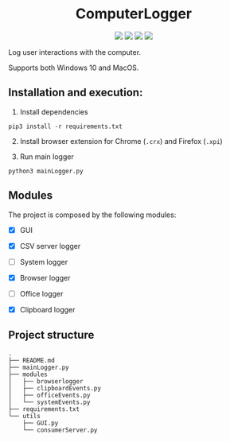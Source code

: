 <h1 style="text-align: center;"> ComputerLogger</h1>

<p align="center">
    <a href="https://www.python.org/" alt="Activity">
        <img src="https://img.shields.io/badge/Python-v3.8.1-blue?style=flat&logo=python&logoColor=white" /></a>
    <img src="https://img.shields.io/badge/Windows-10-blue?style=flat&logo=windows&logoColor=white" />
    <img src="https://img.shields.io/badge/MacOS-10.14-blue?style=flat&logo=apple&logoColor=white" />
    <img src="https://img.shields.io/badge/Progress-70%25-green?style=flat&logo=visual-studio-code&logoColor=white" />
</p>

Log user interactions with the computer. 

Supports both Windows 10 and MacOS.

## Installation and execution:

1. Install dependencies
```
pip3 install -r requirements.txt
```
2. Install browser extension for Chrome (`.crx`) and Firefox (`.xpi`)

3. Run main logger
```
python3 mainLogger.py
```

## Modules
The project is composed by the following modules:
- [x] GUI
- [x] CSV server logger
- [ ] System logger
- [x] Browser logger
- [ ] Office logger
- [x] Clipboard logger


## Project structure

```
.
├── README.md
├── mainLogger.py
├── modules
│   ├── browserlogger
│   ├── clipboardEvents.py
│   ├── officeEvents.py
│   └── systemEvents.py
├── requirements.txt
└── utils
    ├── GUI.py
    └── consumerServer.py
```